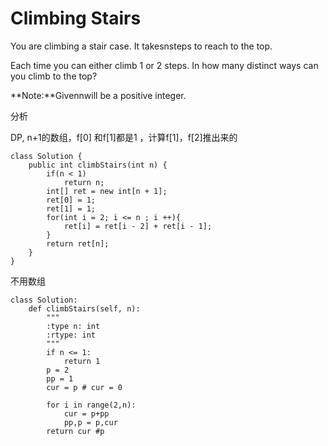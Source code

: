 # Climbing Stairs

You are climbing a stair case. It takesnsteps to reach to the top.

Each time you can either climb 1 or 2 steps. In how many distinct ways can you climb to the top?

**Note:**Givennwill be a positive integer.

分析

DP, n+1的数组，f\[0\] 和f\[1\]都是1 ，计算f\[1\]，f\[2\]推出来的

```text
class Solution {
    public int climbStairs(int n) {
        if(n < 1)
            return n;
        int[] ret = new int[n + 1];
        ret[0] = 1;
        ret[1] = 1;
        for(int i = 2; i <= n ; i ++){
            ret[i] = ret[i - 2] + ret[i - 1]; 
        }
        return ret[n];
    }
}
```

不用数组

```text
class Solution:
    def climbStairs(self, n):
        """
        :type n: int
        :rtype: int
        """
        if n <= 1:
            return 1
        p = 2
        pp = 1
        cur = p # cur = 0 

        for i in range(2,n):
            cur = p+pp
            pp,p = p,cur
        return cur #p
```

